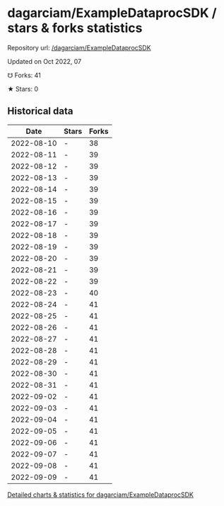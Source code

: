 # dagarciam/ExampleDataprocSDK / stars & forks statistics

Repository url: [/dagarciam/ExampleDataprocSDK](https://github.com/dagarciam/ExampleDataprocSDK)

Updated on Oct 2022, 07

☋ Forks: 41

★ Stars: 0

## Historical data
| Date | Stars | Forks |
|------|-------|-------|
| 2022-08-10 | - | 38 | 
| 2022-08-11 | - | 39 | 
| 2022-08-12 | - | 39 | 
| 2022-08-13 | - | 39 | 
| 2022-08-14 | - | 39 | 
| 2022-08-15 | - | 39 | 
| 2022-08-16 | - | 39 | 
| 2022-08-17 | - | 39 | 
| 2022-08-18 | - | 39 | 
| 2022-08-19 | - | 39 | 
| 2022-08-20 | - | 39 | 
| 2022-08-21 | - | 39 | 
| 2022-08-22 | - | 39 | 
| 2022-08-23 | - | 40 | 
| 2022-08-24 | - | 41 | 
| 2022-08-25 | - | 41 | 
| 2022-08-26 | - | 41 | 
| 2022-08-27 | - | 41 | 
| 2022-08-28 | - | 41 | 
| 2022-08-29 | - | 41 | 
| 2022-08-30 | - | 41 | 
| 2022-08-31 | - | 41 | 
| 2022-09-02 | - | 41 | 
| 2022-09-03 | - | 41 | 
| 2022-09-04 | - | 41 | 
| 2022-09-05 | - | 41 | 
| 2022-09-06 | - | 41 | 
| 2022-09-07 | - | 41 | 
| 2022-09-08 | - | 41 | 
| 2022-09-09 | - | 41 | 


[Detailed charts & statistics for dagarciam/ExampleDataprocSDK](https://reviewgithub.com/rep/dagarciam/ExampleDataprocSDK)

